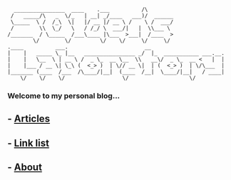       ________________  ____    .___          /\        
     /   _____/\   _  \/_   | __| _/____   ___)/  ______
     \_____  \ /  /_\  \|   |/ __ |/ __ \ /    \ /  ___/
     /        \\  \_/   \   / /_/ \  ___/|   |  \\___ \ 
    /_______  / \_____  /___\____ |\___  >___|  /____  >
            \/        \/         \/    \/     \/     \/ 
    .____          ___.                        __                       
    |    |   _____ \_ |__   ________________ _/  |_  ___________ ___.__.
    |    |   \__  \ | __ \ /  _ \_  __ \__  \\   __\/  _ \_  __ <   |  |
    |    |___ / __ \| \_\ (  <_> )  | \// __ \|  | (  <_> )  | \/\___  |
    |_______ (____  /___  /\____/|__|  (____  /__|  \____/|__|   / ____|
        \/    \/    \/                  \/                   \/     
        
### Welcome to my personal blog...

## - [Articles](https://s01den.github.io/articles)
## - [Link list](https://s01den.github.io/links)
## - [About](https://s01den.github.io/about)

